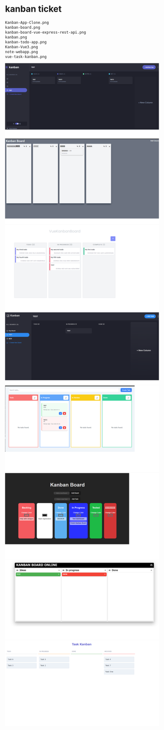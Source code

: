 # kanban ticket

```
Kanban-App-Clone.png
kanban-board.png
kanban-board-vue-express-rest-api.png
kanban.png
kanban-todo-app.png
Kanban-Vue3.png
note-webapp.png
vue-task-kanban.png

```

![Kanban-App-Clone](./_images/Kanban-App-Clone.png "Kanban-App-Clone")
![kanban-board](./_images/kanban-board.png)
![kanban-board-vue-express-rest-api](./_images/kanban-board-vue-express-rest-api.png)
![kanban](./_images/kanban.png)
![kanban-todo-app](./_images/kanban-todo-app.png)
![Kanban-Vue3](./_images/Kanban-Vue3.png)
![note-webapp](./_images/note-webapp.png)
![vue-task-kanban](./_images/vue-task-kanban.png)


